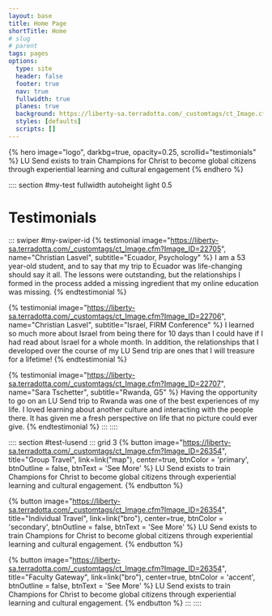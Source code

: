 ```yaml
---
layout: base
title: Home Page
shortTitle: Home
# slug
# parent
tags: pages
options:
  type: site
  header: false
  footer: true
  nav: true
  fullwidth: true
  planes: true
  background: https://liberty-sa.terradotta.com/_customtags/ct_Image.cfm?Image_ID=21409
  styles: [defaults]
  scripts: []
---
```


{% hero
  image="logo",
  darkbg=true,
  opacity=0.25,
  scrollid="testimonials"
%}
LU Send exists to train Champions for Christ to become global citizens through experiential learning and cultural engagement
{% endhero %}

:::: section #my-test fullwidth autoheight light 0.5

# Testimonials

::: swiper #my-swiper-id
{% testimonial
  image="https://liberty-sa.terradotta.com/_customtags/ct_Image.cfm?Image_ID=22705",
  name="Christian Lasvel",
  subtitle="Ecuador, Psychology"
%}
I am a 53 year-old student, and to say that my trip to Ecuador was life-changing should say it all. The lessons were outstanding, but the relationships I formed in the process added a missing ingredient that my online education was missing.
{% endtestimonial %}

{% testimonial
  image="https://liberty-sa.terradotta.com/_customtags/ct_Image.cfm?Image_ID=22706",
  name="Christian Lasvel",
  subtitle="Israel, FIRM Conference"
%}
I learned so much more about Israel from being there for 10 days than I could have if I had read about Israel for a whole month. In addition, the relationships that I developed over the course of my LU Send trip are ones that I will treasure for a lifetime!
{% endtestimonial %}

{% testimonial
  image="https://liberty-sa.terradotta.com/_customtags/ct_Image.cfm?Image_ID=22707",
  name="Sara Tschetter",
  subtitle="Rwanda, G5"
%}
Having the opportunity to go on an LU Send trip to Rwanda was one of the best experiences of my life. I loved learning about another culture and interacting with the people there. It has given me a fresh perspective on life that no picture could ever give.
{% endtestimonial %}
:::
::::

:::: section #test-lusend
::: grid 3
{% button
  image="https://liberty-sa.terradotta.com/_customtags/ct_Image.cfm?Image_ID=26354",
  title="Group Travel",
  link=link("map"),
  center=true,
  btnColor = 'primary',
  btnOutline = false,
  btnText = 'See More' %}
LU Send exists to train Champions for Christ to become global citizens through experiential learning and cultural engagement.
{% endbutton %}

{% button
  image="https://liberty-sa.terradotta.com/_customtags/ct_Image.cfm?Image_ID=26354",
  title="Individual Travel",
  link=link("bro"),
  center=true,
  btnColor = 'secondary',
  btnOutline = false,
  btnText = 'See More' %}
LU Send exists to train Champions for Christ to become global citizens through experiential learning and cultural engagement.
{% endbutton %}

{% button
  image="https://liberty-sa.terradotta.com/_customtags/ct_Image.cfm?Image_ID=26354",
  title="Faculty Gateway",
  link=link("bro"),
  center=true,
  btnColor = 'accent',
  btnOutline = false,
  btnText = 'See More' %}
LU Send exists to train Champions for Christ to become global citizens through experiential learning and cultural engagement.
{% endbutton %}
:::
::::
